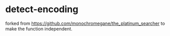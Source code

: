 # detect-encoding

forked from https://github.com/monochromegane/the_platinum_searcher
to make the function independent.
